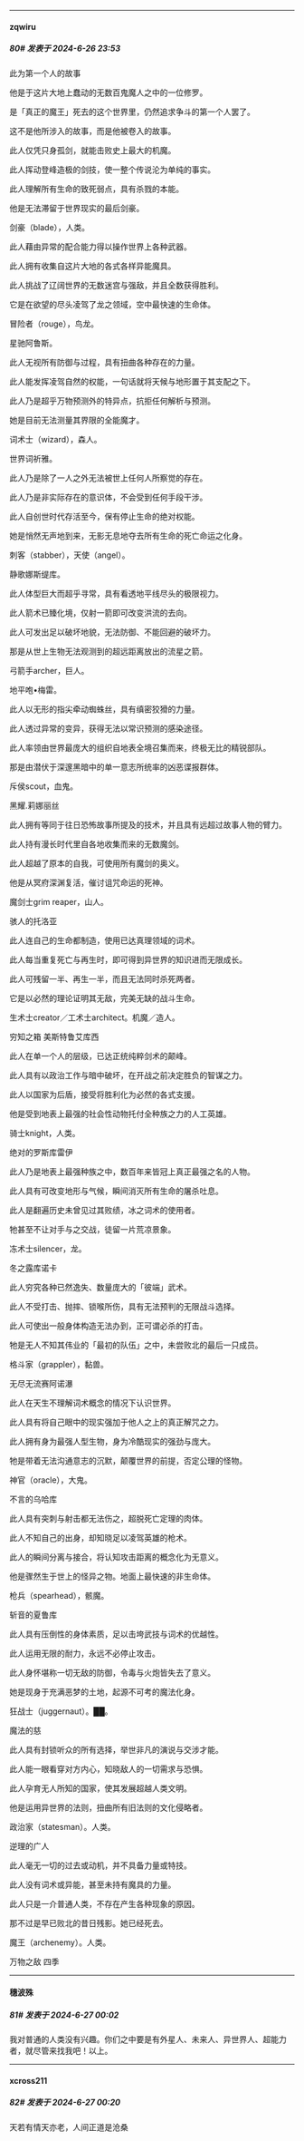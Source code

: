 ﻿
*****

####  zqwiru  
##### 80#       发表于 2024-6-26 23:53

此为第一个人的故事

他是于这片大地上蠢动的无数百鬼魔人之中的一位修罗。

是「真正的魔王」死去的这个世界里，仍然追求争斗的第一个人罢了。

这不是他所涉入的故事，而是他被卷入的故事。

此人仅凭只身孤剑，就能击败史上最大的机魔。

此人挥动登峰造极的剑技，使一整个传说沦为单纯的事实。

此人理解所有生命的致死弱点，具有杀戮的本能。

他是无法滞留于世界现实的最后剑豪。

剑豪（blade），人类。

此人藉由异常的配合能力得以操作世界上各种武器。

此人拥有收集自这片大地的各式各样异能魔具。

此人挑战了辽阔世界的无数迷宫与强敌，并且全数获得胜利。

它是在欲望的尽头凌驾了龙之领域，空中最快速的生命体。

冒险者（rouge），鸟龙。

星驰阿鲁斯。

此人无视所有防御与过程，具有扭曲各种存在的力量。

此人能发挥凌驾自然的权能，一句话就将天候与地形置于其支配之下。

此人乃是超乎万物预测外的特异点，抗拒任何解析与预测。

她是目前无法测量其界限的全能魔才。

词术士（wizard），森人。

世界词祈雅。

此人乃是除了一人之外无法被世上任何人所察觉的存在。

此人乃是非实际存在的意识体，不会受到任何手段干涉。

此人自创世时代存活至今，保有停止生命的绝对权能。

她是悄然无声地到来，无影无息地夺去所有生命的死亡命运之化身。

刺客（stabber），天使（angel）。

静歌娜斯缇库。

此人体型巨大而超乎寻常，具有看透地平线尽头的极限视力。

此人箭术已臻化境，仅射一箭即可改变洪流的去向。

此人可发出足以破坏地貌，无法防御、不能回避的破坏力。

那是从世上生物无法观测到的超远距离放出的流星之箭。

弓箭手archer，巨人。

地平咆•梅雷。

此人以无形的指尖牵动蜘蛛丝，具有缜密狡猾的力量。

此人透过异常的变异，获得无法以常识预测的感染途径。

此人率领由世界最庞大的组织自地表全境召集而来，终极无比的精锐部队。

那是由潜伏于深邃黑暗中的单一意志所统率的凶恶谍报群体。

斥侯scout，血鬼。

黑耀.莉娜丽丝

此人拥有等同于往日恐怖故事所提及的技术，并且具有远超过故事人物的臂力。

此人持有漫长时代里自各地收集而来的无数魔剑。

此人超越了原本的自我，可使用所有魔剑的奥义。

他是从冥府深渊复活，催讨诅咒命运的死神。

魔剑士grim reaper，山人。

骇人的托洛亚

此人连自己的生命都制造，使用已达真理领域的词术。

此人每当重复死亡与再生时，即可得到异世界的知识进而无限成长。

此人可残留一半、再生一半，而且无法同时杀死两者。

它是以必然的理论证明其无敌，完美无缺的战斗生命。

生术士creator／工术士architect。机魔／造人。

穷知之箱 美斯特鲁艾库西

此人在单一个人的层级，已达正统纯粹剑术的颠峰。

此人具有以政治工作与暗中破坏，在开战之前决定胜负的智谋之力。

此人以国家为后盾，接受将胜利化为必然的各式支援。

他是受到地表上最强的社会性动物托付全种族之力的人工英雄。

骑士knight，人类。

绝对的罗斯库雷伊

此人乃是地表上最强种族之中，数百年来皆冠上真正最强之名的人物。

此人具有可改变地形与气候，瞬间消灭所有生命的屠杀吐息。

此人是翻遍历史未曾见过其败绩，冰之词术的使用者。

牠甚至不让对手与之交战，徒留一片荒凉景象。

冻术士silencer，龙。

冬之露库诺卡

此人穷究各种已然逸失、数量庞大的「彼端」武术。

此人不受打击、抛摔、锁喉所伤，具有无法预判的无限战斗选择。

此人可使出一般身体构造无法办到，正可谓必杀的打击。

牠是无人不知其伟业的「最初的队伍」之中，未尝败北的最后一只成员。

格斗家（grappler），黏兽。

无尽无流赛阿诺瀑

此人在天生不理解词术概念的情况下认识世界。

此人具有将自己眼中的现实强加于他人之上的真正解咒之力。

此人拥有身为最强人型生物，身为冷酷现实的强劲与庞大。

牠是带着无法沟通意志的沉默，颠覆世界的前提，否定公理的怪物。

神官（oracle），大鬼。

不言的乌哈库

此人具有突刺与射击都无法伤之，超脱死亡定理的肉体。

此人不知自己的出身，却知晓足以凌驾英雄的枪术。

此人的瞬间分离与接合，将认知攻击距离的概念化为无意义。

他是骤然生于世上的怪异之物。地面上最快速的非生命体。

枪兵（spearhead），骸魔。

斩音的夏鲁库

此人具有压倒性的身体素质，足以击垮武技与词术的优越性。

此人运用无限的耐力，永远不必停止攻击。

此人身怀堪称一切无敌的防御，令毒与火炮皆失去了意义。

她是现身于充满恶梦的土地，起源不可考的魔法化身。

狂战士（juggernaut）。██。

魔法的慈

此人具有封锁听众的所有选择，举世非凡的演说与交涉才能。

此人能一眼看穿对方内心，知晓敌人的一切需求与恐惧。

此人孕育无人所知的国家，使其发展超越人类文明。

他是运用异世界的法则，扭曲所有旧法则的文化侵略者。

政治家（statesman）。人类。

逆理的广人

此人毫无一切的过去或动机，并不具备力量或特技。

此人没有词术或异能，甚至未持有魔具的力量。

此人只是一介普通人类，不存在产生各种现象的原因。

那不过是早已败北的昔日残影。她已经死去。

魔王（archenemy）。人类。

万物之敌 四季


*****

####  穗波殊  
##### 81#       发表于 2024-6-27 00:02

我对普通的人类没有兴趣。你们之中要是有外星人、未来人、异世界人、超能力者，就尽管来找我吧！以上。


*****

####  xcross211  
##### 82#       发表于 2024-6-27 00:20

天若有情天亦老，人间正道是沧桑

